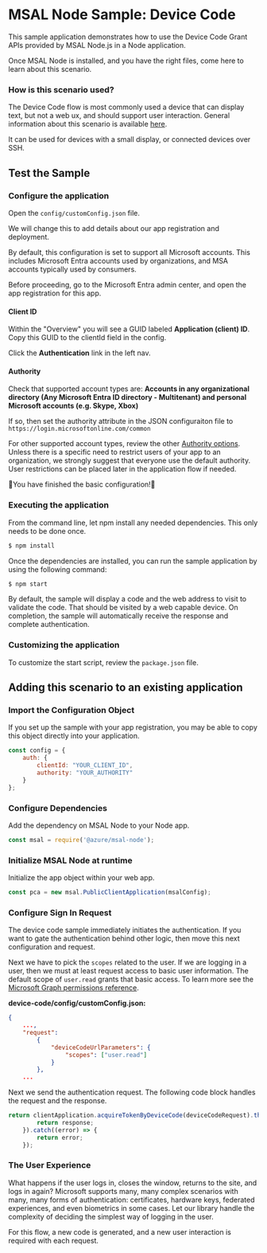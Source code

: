 # MSAL Node Sample:  Device Code

This sample application demonstrates how to use the Device Code Grant APIs provided by MSAL Node.js in a Node application.

Once MSAL Node is installed, and you have the right files, come here to learn about this scenario.

### How is this scenario used?

The Device Code flow is most commonly used a device that can display text, but not a web ux, and should support user interaction.  General information about this scenario is available [here](https://docs.microsoft.com/azure/active-directory/develop/v2-oauth2-device-code).

It can be used for devices with a small display, or connected devices over SSH.

## Test the Sample

### Configure the application
Open the `config/customConfig.json` file.

We will change this to add details about our app registration and deployment.

By default, this configuration is set to support all Microsoft accounts. This includes Microsoft Entra accounts used by organizations, and MSA accounts typically used by consumers. 

Before proceeding, go to the Microsoft Entra admin center, and open the app registration for this app.

#### **Client ID**
Within the "Overview" you will see a GUID labeled **Application (client) ID**.  Copy this GUID to the clientId field in the config.

Click the **Authentication** link in the left nav.

#### **Authority**
Check that supported account types are: **Accounts in any organizational directory (Any Microsoft Entra ID directory - Multitenant) and personal Microsoft accounts (e.g. Skype, Xbox)**

If so, then set the authority attribute in the JSON configuraiton file to `https://login.microsoftonline.com/common`

For other supported account types, review the other [Authority options](https://docs.microsoft.com/azure/active-directory/develop/msal-client-application-configuration).  Unless there is a specific need to restrict users of your app to an organization, we strongly suggest that everyone use the default authority.  User restrictions can be placed later in the application flow if needed.

🎉You have finished the basic configuration!🎉

### Executing the application

From the command line, let npm install any needed dependencies.  This only needs to be done once.

```bash
$ npm install
```
Once the dependencies are installed, you can run the sample application by using the following command:

```bash
$ npm start
```

By default, the sample will display a code and the web address to visit to validate the code.  That should be visited by a web capable device.  On completion, the sample will automatically receive the response and complete authentication.

### Customizing the application

To customize the start script, review the `package.json` file.

## Adding this scenario to an existing application

### Import the Configuration Object

If you set up the sample with your app registration, you may be able to copy this object directly into your application.  

```javascript
const config = {
    auth: {
        clientId: "YOUR_CLIENT_ID",
        authority: "YOUR_AUTHORITY"
    }
};
```

### Configure Dependencies

Add the dependency on MSAL Node to your Node app.

```javascript
const msal = require('@azure/msal-node');
```

### Initialize MSAL Node at runtime

Initialize the app object within your web app.

```javascript
const pca = new msal.PublicClientApplication(msalConfig);
```

### Configure Sign In Request

The device code sample immediately initiates the authentication.  If you want to gate the authentication behind other logic, then move this next configuration and request.

Next we have to pick the `scopes` related to the user.  If we are logging in a user, then we must at least request access to basic user information.  The default scope of `user.read` grants that basic access.  To learn more see the [Microsoft Graph permissions reference](https://docs.microsoft.com/graph/permissions-reference).

**device-code/config/customConfig.json:**
```json
{
    ...,
    "request":
        {
            "deviceCodeUrlParameters": {
                "scopes": ["user.read"]
            }
        },
    ...
```

Next we send the authentication request.  The following code block handles the request and the response.

```javascript
return clientApplication.acquireTokenByDeviceCode(deviceCodeRequest).then((response) => {
        return response;
    }).catch((error) => {
        return error;
    });
```

### The User Experience

What happens if the user logs in, closes the window, returns to the site, and logs in again?  Microsoft supports many, many complex scenarios with many, many forms of authentication: certificates, hardware keys, federated experiences, and even biometrics in some cases.  Let our library handle the complexity of deciding the simplest way of logging in the user.

For this flow, a new code is generated, and a new user interaction is required with each request. 
